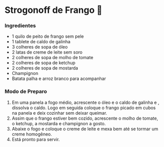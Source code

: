 # Strogonoff de Frango :chicken:

### Ingredientes
 - 1 quilo de peito de frango sem pele
 - 1 tablete de caldo de galinha
 - 3 colheres de sopa de óleo
 - 2 latas de creme de leite sem soro
 - 2 colheres de sopa de molho de tomate
 - 2 colheres de sopa de ketchup
 - 2 colheres de sopa de mostarda
 - Champignon
 - Batata palha e arroz branco para acompanhar 

### Modo de Preparo
 1. Em uma panela a fogo  médio, acrescente o óleo e o caldo de galinha e , dissolva o caldo. Logo em seguida coloque o frango picado em cubos na panela e deix cozinhar sem deixar queimar.
 2. Assim que o frango estiver bem cozido, acrescente o molho de tomate, o ketchup, a mostarda e champignon a gosto.
 3. Abaixe o fogo e coloque o creme de leite e mexa bem até se tormar um creme homogêneo.
 4. Está pronto para servir.
